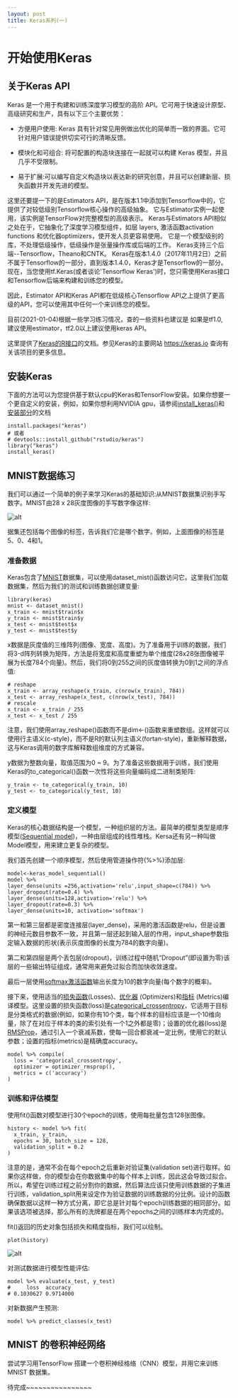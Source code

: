 ```yaml
---
layout: post
title: Keras系列(一)
---
```

# 开始使用Keras

## 关于Keras API

Keras 是一个用于构建和训练深度学习模型的高阶 API。它可用于快速设计原型、高级研究和生产，具有以下三个主要优势：

- 方便用户使用: Keras 具有针对常见用例做出优化的简单而一致的界面。它可针对用户错误提供切实可行的清晰反馈。

- 模块化和可组合: 将可配置的构造块连接在一起就可以构建 Keras 模型，并且几乎不受限制。

- 易于扩展:可以编写自定义构造块以表达新的研究创意，并且可以创建新层、损失函数并开发先进的模型。

这里还要提一下的是Estimators API，是在版本1.1中添加到Tensorflow中的，它提供了对较低级别Tensorflow核心操作的高级抽象。 它与Estimator实例一起使用，该实例是TensorFlow对完整模型的高级表示。
Keras与Estimators API相似之处在于，它抽象化了深度学习模型组件，如层 layers, 激活函数activation functions 和优化器optimizers，使开发人员更容易使用。 它是一个模型级别的库，不处理低级操作，低级操作是张量操作库或后端的工作。 Keras支持三个后端--Tensorflow，Theano和CNTK。
Keras在版本1.4.0（2017年11月2日）之前不属于Tensorflow的一部分，直到版本1.4.0，Keras才是Tensorflow的一部分。现在，当您使用tf.Keras(或者谈论'Tensorflow Keras')时，您只需使用Keras接口和Tensorflow后端来构建和训练您的模型。

因此，Estimator API和Keras API都在低级核心Tensorflow API之上提供了更高级的API，您可以使用其中任何一个来训练您的模型。

目前(2021-01-04)根据一些学习练习情况，查的一些资料也建议是 如果是tf1.0, 建议使用estimator，tf2.0以上建议使用keras API。

这里提供了[Keras的R接口](https://tensorflow.rstudio.com/reference/keras/)的文档。参见Keras的主要网站 https://keras.io 查询有关该项目的更多信息。

## 安装Keras


下面的方法可以为您提供基于默认cpu的Keras和TensorFlow安装。如果你想要一个更自定义的安装，例如，如果你想利用NVIDIA gpu，请参阅[install_keras()](https://tensorflow.rstudio.com/keras/reference/install_keras.html)和[安装部分](https://tensorflow.rstudio.com/installation/)的文档
```{r}
install.packages("keras")
# 或者
# devtools::install_github("rstudio/keras")
library("keras")
install_keras()

```

## MNIST数据练习

我们可以通过一个简单的例子来学习Keras的基础知识:从MNIST数据集识别手写数字。MNIST由28 x 28灰度图像的手写数字像这样:

![alt](https://tensorflow.rstudio.com/guide/keras/images/MNIST.png)

据集还包括每个图像的标签，告诉我们它是哪个数字。例如，上面图像的标签是5、0、4和1。

### 准备数据 

Keras包含了[MNIST]数据集，可以使用dataset_mist()函数访问它。这里我们加载数据集，然后为我们的测试和训练数据创建变量:
```{r}
library(keras)
mnist <- dataset_mnist()
x_train <- mnist$train$x
y_train <- mnist$train$y
x_test <- mnist$test$x
y_test <- mnist$test$y
```

x数据是灰度值的三维阵列(图像、宽度、高度)。为了准备用于训练的数据，我们将3-d阵列转换为矩阵，方法是将宽度和高度重塑为单个维度(28x28张图像被平展为长度784个向量)。然后，我们将0到255之间的灰度值转换为0到1之间的浮点值:

```{r}
# reshape
x_train <- array_reshape(x_train, c(nrow(x_train), 784))
x_test <- array_reshape(x_test, c(nrow(x_test), 784))
# rescale
x_train <- x_train / 255
x_test <- x_test / 255
```
注意，我们使用array_reshape()函数而不是dim<-()函数来重塑数组。这样就可以使用行主语义(c-style)，而不是R的默认列主语义(fortan-style)，重新解释数据，这与Keras调用的数字库解释数组维度的方式兼容。

y数据为整数向量，取值范围为0 ~ 9。为了准备这些数据用于训练，我们使用Keras的to_categorical()函数一次性将这些向量编码成二进制类矩阵:
```{r}
y_train <- to_categorical(y_train, 10)
y_test <- to_categorical(y_test, 10)
```

### 定义模型

Keras的核心数据结构是一个模型，一种组织层的方法。最简单的模型类型是顺序模型([Sequential model])，一种由层组成的线性堆栈。Kersa还有另一种叫做Model模型，用来建立更复杂的模型。

我们首先创建一个顺序模型，然后使用管道操作符(%>%)添加层:

```{r}
model<-keras_model_sequential()
model %>% 
layer_dense(units =256,activation='relu',input_shape=c(784)) %>%
layer_dropout(rate=0.4) %>% 
layer_dense(units=128,activation='relu') %>%
layer_dropout(rate=0.3) %>%
layer_dense(units=10, activation='softmax')

```
第一和第三层都是密度连接层(layer_dense)，采用的激活函数是relu，但是设置的神经元数目参数不一致，并且第一层还起到输入层的作用，input_shape参数指定输入数据的形状(表示灰度图像的长度为784的数字向量)。

第二和第四层是两个丢包层(dropout)，训练过程中随机“Dropout”(即设置为零)该层的一些输出特征组成，通常用来避免过拟合而加快收敛速度。

最后一层使用[softmax激活函数]输出长度为10的数字向量(每个数字的概率)。

接下来，使用适当的[损失函数]\(Losses)、[优化器] \(Optimizers)和[指标] \(Metrics)编译模型。这里设置的损失函数(loss)是[categorical_crossentropy]，它适用于目标是分类格式的数据(例如，如果你有10个类，每个样本的目标应该是一个10维向量，除了在对应于样本的类的索引处有一个1之外都是零)；设置的优化器(loss)是[RMSProp]，通过引入一个衰减系数，使每一回合都衰减一定比例，使用它的默认参数；设置的指标(metrics)是精确度accuracy。

```{r}
model %>% compile(
  loss = 'categorical_crossentropy',
  optimizer = optimizer_rmsprop(),
  metrics = c('accuracy')
)
```
### 训练和评估模型

使用fit()函数对模型进行30个epoch的训练，使用每批量包含128张图像。



```{r}
history <- model %>% fit(
  x_train, y_train, 
  epochs = 30, batch_size = 128, 
  validation_split = 0.2
)
```

注意的是，通常不会在每个epoch之后重新对验证集(validation set)进行取样。如果你这样做，你的模型会在你数据集中的每个样本上训练，因此这会导致过拟合。所以，希望在训练过程之前分割你的数据，然后算法应该只使用训练数据的子集进行训练，validation_split用来设定作为验证数据的训练数据的分比例。设计的函数确保数据以这样一种方式分离，即它总是针对每个epoch训练数据的相同部分。如果该选项被选择，那么所有的洗牌都是在两个epochs之间的训练样本内完成的。

fit()返回的历史对象包括损失和精度指标，我们可以绘制。

```{r}
plot(history)
```

![alt](https://s3.ax1x.com/2021/01/04/siAZcR.png)

对测试数据进行模型性能评估:
```{r}
model %>% evaluate(x_test, y_test)
#     loss  accuracy
# 0.1030627 0.9714000
```

对新数据产生预测:

```{r}
model %>% predict_classes(x_test)
```

## MNIST 的卷积神经网络

尝试学习用TensorFlow 搭建一个卷积神经格络（CNN）模型，并用它来训练MNIST
数据集。

待完成~~~~~~~~~~~~~~~~

[RMSProp]:https://tensorflow.rstudio.com/reference/keras/optimizer_rmsprop/
[categorical_crossentropy]:https://tensorflow.rstudio.com/reference/keras/loss_mean_squared_error/#categorical-crossentropy
[指标]:https://tensorflow.rstudio.com/reference/keras/#section-metrics
[优化器]:https://tensorflow.rstudio.com/reference/keras/#section-optimizers
[损失函数]:https://tensorflow.rstudio.com/reference/keras/#section-losses
[Sequential model]:https://keras.rstudio.com/articles/sequential_model.html
[MNIST]:http://yann.lecun.com/exdb/mnist/
[softmax激活函数]:https://en.wikipedia.org/wiki/Softmax_function